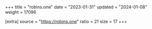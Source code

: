 +++
title = "robins.one"
date = "2023-01-31"
updated = "2024-01-08"
weight = 17096

[extra]
source = "https://robins.one"
ratio = 21
size = 17
+++
